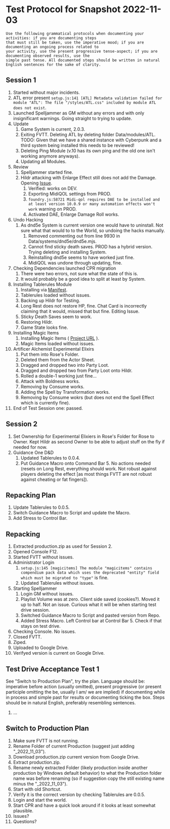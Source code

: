 # Test Protocol for Snapshot 2022-11-03

```
Use the following grammatical protocols when documenting your activities: if you are documenting steps
that must still be taken, use the imperative mood; if you are documenting an ongoing process related to 
your activity, use the present progressive tense-aspect; if you are documenting observed results, use the 
simple past tense. All documented steps should be written in natural English sentences for the sake of clarity.
```

## Session 1

1. Started without major incidents.
1. ATL error present `setup.js:141 [ATL] Metadata validation failed for module "ATL": The file "/styles/ATL.css" included by module ATL does not exist`.
1. Launched Spelljammer as GM without any errors and with only insignificant warnings. Going straight to trying to update.
1. Update
    1. Game System is current, 2.0.3.
    1. Exiting FVTT. Deleting ATL by deleting folder Data/modules/ATL. TODO: Given that we have a shared instance with Cyberpunk and a third system being installed this needs to be reviewed!
    1. Deleting Ping Module (v.10 has its own ping and the old one isn't working anymore anyways).
    1. Updating all Modules.
1. Review
    1. Spelljammer started fine.
    1. Hildr attacking with Enlarge Effect still does not add the Damage. Opening [Issue](https://github.com/itteerde/fvttconfig/issues/23).
        1. Verified: works on DEV.
        1. Exporting MidiQOL settings from PROD.
        1. `foundry.js:58721 Midi-qol requires DAE to be installed and at least version 10.0.9 or many automation effects won't work` warning on PROD.
        1. Activated DAE, Enlarge Damage Roll works.
1. Undo Hacking
    1. As dnd5e System is current version one would have to uninstall. Not sure what that would to to the World, so undoing the hacks manually.
        1. Removed commenting out from line 9930 in Data/systems/dnd5e/dnd5e.mjs.
        1. Cannot find sticky death saves. PROD has a hybrid version. Trying deleting and installing System.
        1. Reinstalling dnd5e seems to have worked just fine.
        1. MidiQOL was undone through updating, fine.
1. Checking Dependencies launched CPR migration
    1. There were two errors, not sure what the state of this is.
    1. It would probably be a good idea to split at least by System.
1. Installing Tablerules Module
    1. Installing via [Manifest](https://raw.githubusercontent.com/itteerde/fvttconfig/main/modules/dnd-tablerules/module.json).
    1. Tablerules loaded without issues.
    1. Backing up Hildr for Testing.
    1. Long Rest does not restore HP, fine. Chat Card is incorrectly claiming that it would, missed that but fine. Editing Issue.
    1. Sticky Death Saves seem to work.
    1. Restoring Hildr.
    1. Game State looks fine.
1. Installing Magic Items
    1. Installing Magic Items ( [Project URL](https://gitlab.com/riccisi/foundryvtt-magic-items) ).
    1. Magic Items loaded without issues.
1. Artificer Alchemist Experimental Elixirs
    1. Put them into Rose's Folder.
    1. Deleted them from the Actor Sheet.
    1. Dragged and dropped two into Party Loot.
    1. Dragged and dropped two from Party Loot onto Hildr.
    1. Rolled a double-1 working just fine...
    1. Attack with Boldness works.
    1. Removing by Consume works.
    1. Adding the Spell by Transformation works.
    1. Removing by Consume wokrs (but does not end the Spell Effect which is currently fine).
1. End of Test Session one: passed.


## Session 2

1. Set Ownership for Experimental Elixiers in Rose's Folder for Rose to Owner. Kept Hildr as second Owner to be able to adjust stuff on the fly if needed for now.
1. Guidance One D&D
    1. Updated Tablerules to 0.0.4.
    1. Put Guidance Macro onto Command Bar 5. No actions needed (resets on Long Rest, everything should work. Not robust against players deleting the effect [as most things FVTT are not robust against cheating or fat fingers]).


## Repacking Plan

1. Update Tablerules to 0.0.5.
1. Switch Guidance Macro to Script and update the Macro.
1. Add Stress to Control Bar.


## Repacking

1. Extracted production.zip as used for Session 2.
1. Opened Console F12.
1. Started FVTT without issues.
1. Administrator Login
    1. `setup.js:145 [magicitems] The module "magicitems" contains compendium pack data which uses the deprecated "entity" field which must be migrated to "type"` is fine.
    1. Updated Tablerules without issues.
1. Starting Spelljammer
    1. Login GM without issues.
    1. Playlist Volume was at zero. Client side saved (cookies?). Moved it up to half. Not an issue. Curious what it will be when starting test drive session.
    1. Switched Guidance Macro to Script and pasted version from Repo.
    1. Added Stress Macro. Left Control bar at Control Bar 5. Check if that stays on test drive.
1. Checking Console. No issues.
1. Closed FVTT.
1. Ziped.
1. Uploaded to Google Drive.
1. Verifyed version is current on Google Drive.


## Test Drive Acceptance Test 1

See "Switch to Production Plan", try the plan. Language should be: imperative before action (usually omitted), present progressive (or present participle omitting the be, usually I am/ we are implied) if documenting while in process and simple past for results or documenting ticking the box. Steps should be in natural English, preferably resembling sentences.

1. ...


## Switch to Production Plan

1. Make sure FVTT is not running.
1. Rename Folder of current Production (suggest just adding "_2022_11_03").
1. Download production.zip current version from Google Drive.
1. Extract production.zip.
1. Rename newly extracted Folder (likely production inside another production by Windows default behavior) to what the Production folder name was before renaming (so if suggestion copy the still existing name minus the "_2022_11_03").
1. Start with old Shortcut.
1. Verify it is the correct version by checking Tablerules are 0.0.5.
1. Login and start the world.
1. Start CPR and have a quick look around if it looks at least somewhat plausible.
1. Issues?
1. Questions?